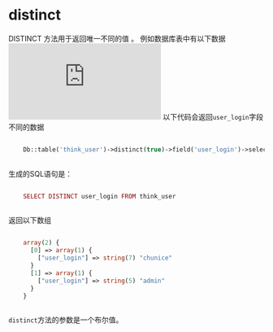 # distinct

DISTINCT 方法用于返回唯一不同的值 。
例如数据库表中有以下数据
![](https://doc.thinkphp.cn/lfs/e2c5f7b82b93d925d9f4c19383a611c90e826dc982f5478fade6afa64999b2f9.dat)
以下代码会返回`user_login`字段不同的数据
```php

    Db::table('think_user')->distinct(true)->field('user_login')->select();
    

```
生成的SQL语句是：
```php

    SELECT DISTINCT user_login FROM think_user
    

```
返回以下数组
```php

    array(2) {
      [0] => array(1) {
        ["user_login"] => string(7) "chunice"
      }
      [1] => array(1) {
        ["user_login"] => string(5) "admin"
      }
    }
    

```
`distinct`方法的参数是一个布尔值。
